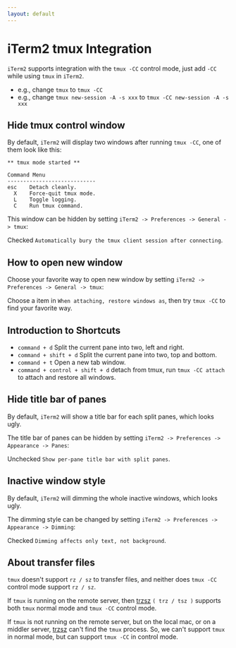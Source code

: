 ```yaml
---
layout: default
---
```


# iTerm2 tmux Integration

`iTerm2` supports integration with the `tmux -CC` control mode, just add `-CC` while using `tmux` in `iTerm2`.
* e.g., change `tmux` to `tmux -CC`
* e.g., change `tmux new-session -A -s xxx` to `tmux -CC new-session -A -s xxx`


## Hide tmux control window
By default, `iTerm2` will display two windows after running `tmux -CC`, one of them look like this:
```
** tmux mode started **

Command Menu
----------------------------
esc    Detach cleanly.
  X    Force-quit tmux mode.
  L    Toggle logging.
  C    Run tmux command.
```
This window can be hidden by setting `iTerm2 -> Preferences -> General -> tmux`:

Checked `Automatically bury the tmux client session after connecting`.


## How to open new window
Choose your favorite way to open new window by setting `iTerm2 -> Preferences -> General -> tmux`:

Choose a item in `When attaching, restore windows as`, then try `tmux -CC` to find your favorite way.


## Introduction to Shortcuts
* `command + d` Split the current pane into two, left and right.
* `command + shift + d` Split the current pane into two, top and bottom.
* `command + t` Open a new tab window.
* `command + control + shift + d` detach from tmux, run `tmux -CC attach` to attach and restore all windows.


## Hide title bar of panes
By default, `iTerm2` will show a title bar for each split panes, which looks ugly.

The title bar of panes can be hidden by setting `iTerm2 -> Preferences -> Appearance -> Panes`:

Unchecked `Show per-pane title bar with split panes`.


## Inactive window style
By default, `iTerm2` will dimming the whole inactive windows, which looks ugly.

The dimming style can be changed by setting `iTerm2 -> Preferences -> Appearance -> Dimming`:

Checked `Dimming affects only text, not background`.


## About transfer files
`tmux` doesn't support `rz / sz` to transfer files, and neither does `tmux -CC` control mode support `rz / sz`.

If `tmux` is running on the remote server, then [trzsz](https://github.com/trzsz/trzsz) `( trz / tsz )` supports both `tmux` normal mode and `tmux -CC` control mode.

If `tmux` is not running on the remote server, but on the local mac, or on a middler server, [trzsz](https://github.com/trzsz/trzsz) can't find the `tmux` process. So, we can't support `tmux` in normal mode, but can support `tmux -CC` in control mode.
